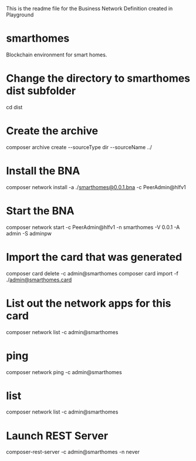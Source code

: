 This is the readme file for the Business Network Definition created in Playground

# smarthomes

Blockchain environment for smart homes. 

# Change the directory to smarthomes dist subfolder
cd dist

# Create the archive
composer archive create  --sourceType dir --sourceName ../


# Install the BNA
composer network install -a ./smarthomes@0.0.1.bna -c PeerAdmin@hlfv1

# Start the BNA
composer network start -c PeerAdmin@hlfv1 -n smarthomes -V 0.0.1  -A admin -S adminpw

# Import the card that was generated
composer card delete -c admin@smarthomes
composer card import -f ./admin@smarthomes.card

# List out the network apps for this card
composer network list  -c admin@smarthomes

# ping
composer network ping -c admin@smarthomes

# list
composer network list -c admin@smarthomes

# Launch REST Server
composer-rest-server -c admin@smarthomes -n never
